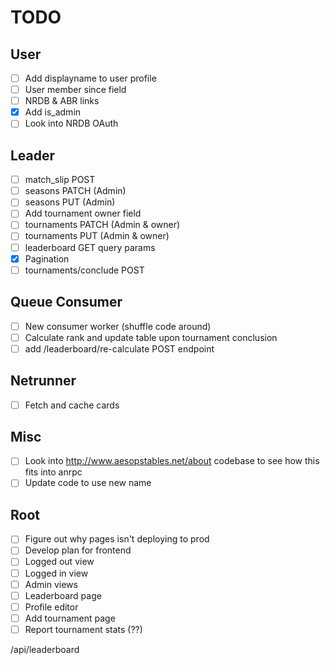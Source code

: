 # TODO

## User

- [ ] Add displayname to user profile
- [ ] User member since field
- [ ] NRDB & ABR links
- [x] Add is_admin
- [ ] Look into NRDB OAuth

## Leader

- [ ] match_slip POST
- [ ] seasons PATCH (Admin)
- [ ] seasons PUT (Admin)
- [ ] Add tournament owner field
- [ ] tournaments PATCH (Admin & owner)
- [ ] tournaments PUT (Admin & owner)
- [ ] leaderboard GET query params
- [x] Pagination
- [ ] tournaments/conclude POST

## Queue Consumer

- [ ] New consumer worker (shuffle code around)
- [ ] Calculate rank and update table upon tournament conclusion
- [ ] add /leaderboard/re-calculate POST endpoint

## Netrunner

- [ ] Fetch and cache cards

## Misc

- [ ] Look into http://www.aesopstables.net/about codebase to see how this fits into anrpc
- [ ] Update code to use new name

## Root

- [ ] Figure out why pages isn't deploying to prod
- [ ] Develop plan for frontend
- [ ] Logged out view
- [ ] Logged in view
- [ ] Admin views
- [ ] Leaderboard page
- [ ] Profile editor
- [ ] Add tournament page
- [ ] Report tournament stats (??)

/api/leaderboard
